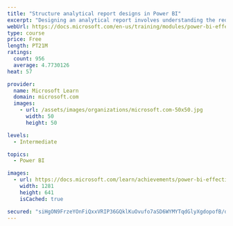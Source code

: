 ```yaml
---
title: "Structure analytical report designs in Power BI"
excerpt: "Designing an analytical report involves understanding the requirements and its audience. However, designing a compelling analytical report requires understanding the automatic and unconscious processes that occur when report consumers comprehend what they see. When you have the knowledge of how to structure and apply report design principles, you can raise the level of your report designs to produce relevant, intuitive, and visually pleasing experiences for your report consumers."
webUrl: https://docs.microsoft.com/en-us/training/modules/power-bi-effective-structure/
type: course
price: Free
length: PT21M
ratings:
  count: 956
  average: 4.7730126
heat: 57

provider:
  name: Microsoft Learn
  domain: microsoft.com
  images:
    - url: /assets/images/organizations/microsoft.com-50x50.jpg
      width: 50
      height: 50

levels:
  - Intermediate

topics:
  - Power BI

images:
  - url: https://docs.microsoft.com/learn/achievements/power-bi-effective-structure-social.png
    width: 1281
    height: 641
    isCached: true

secured: "siHgON9FrzeYOnFiQxxVRIP36GQklKuOvufo7aSD6WYMYTqdGlyXgdopofB/dzbTORGj2tSccfippMuqfXfUYl3UeNIa+THCiyQcFx03HK6hSO1JpLCuEf2nBdz6vV6xnw0ZslqHeKgT71C5Dngb1yTXARbojHfsYH1AOo/S5uFp84ORfSXtR06ZadYc/lE5CAd6zG0lYFbPo6W8gR/q6NMHLlcDk18HWjp8+M3ZG95imA28N+WjPq4bIlo8oe60qF0bA5rLxZb/ftlLecmj1O0pXVkPZJBwPenbm23wRKfTeEC4/2GjeYobNj54+AQXR9wPsDCKo9p7WeqD5R25S+hWIyAr1lGEfjlTbdvj/Iv0Gc0L3RKwDSze8U6uwSfMFoZon25A8Pz9+eqLBAs2rNSCboyN1x5psFnZW/Ri0P4=;KdDPxqs6ZUJKIyCGvRoJBQ=="
---
```


